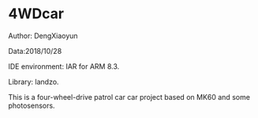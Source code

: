 # 4WDcar

Author: DengXiaoyun

Data:2018/10/28

IDE environment: IAR for ARM 8.3.

Library: landzo.

This is a four-wheel-drive patrol car car project based on MK60 and some photosensors. 


